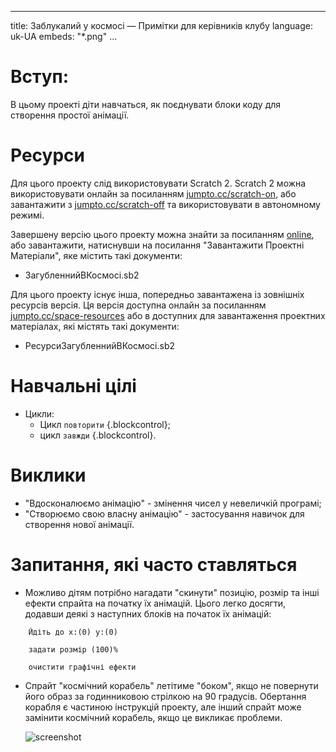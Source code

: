 * * *

title: Заблукалий у космосі — Примітки для керівників клубу language: uk-UA embeds: "*.png" ...

# Вступ:

В цьому проекті діти навчаться, як поєднувати блоки коду для створення простої анімації.

# Ресурси

Для цього проекту слід використовувати Scratch 2. Scratch 2 можна використовувати онлайн за посиланням [jumpto.cc/scratch-on](http://jumpto.cc/scratch-on), або завантажити з [jumpto.cc/scratch-off](http://jumpto.cc/scratch-off) та використовувати в автономному режимі.

Завершену версію цього проекту можна знайти за посиланням [online](http://scratch.mit.edu/projects/26818098/#editor), або завантажити, натиснувши на посилання "Завантажити Проектні Матеріали", яке містить такі документи:

+ ЗагубленнийВКосмосі.sb2

Для цього проекту існує інша, попередньо завантажена із зовнішніх ресурсів версія. Ця версія доступна онлайн за посиланням [jumpto.cc/space-resources](http://jumpto.cc/space-resources) або в доступних для завантаження проектних матеріалах, які містять такі документи:

+ РесурсиЗагубленнийВКосмосі.sb2 

# Навчальні цілі

+ Цикли: 
    + Цикл `повторити` {.blockcontrol};
    + цикл `завжди` {.blockcontrol}.

# Виклики

+ "Вдосконалюємо анімацію" - змінення чисел у невеличкій програмі;
+ "Створюємо свою власну анімацію" - застосування навичок для створення нової анімації.

# Запитання, які часто ставляться

+ Можливо дітям потрібно нагадати "скинути" позицію, розмір та інші ефекти спрайта на початку їх анімацій. Цього легко досягти, додавши деякі з наступних блоків на початок їх анімацій:

```blocks
    Йдіть до x:(0) y:(0)
```

```blocks
    задати розмір (100)%
```

```blocks
    очистити графічні ефекти
```

+ Спрайт "космічний корабель" летітиме "боком", якщо не повернути його образ за годинниковою стрілкою на 90 градусів. Обертання корабля є частиною інструкцій проекту, але інший спрайт може замінити космічний корабель, якщо це викликає проблеми.
    
    ![screenshot](space-rotate.png)